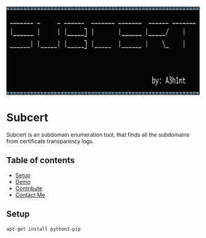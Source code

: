 <p align="center">
  <img width="1000" height="230" src="/images/subcert.png">
</p>

# Subcert
Subcert is an subdomain enumeration tool, that finds all the subdomains from certificate transparency logs. 

## Table of contents
* [Setup](#Setup)
* [Demo](#Demo)
* [Contribute](#contribute)
* [Contact Me](#Contact-me)

## Setup
```
apt-get install python3-pip
```
